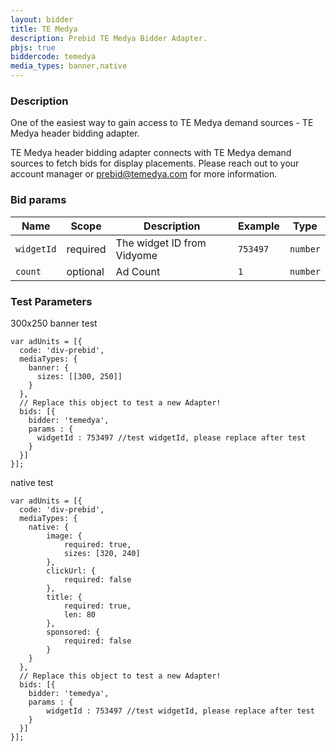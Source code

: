 ```yaml
---
layout: bidder
title: TE Medya
description: Prebid TE Medya Bidder Adapter.
pbjs: true
biddercode: temedya
media_types: banner,native
---
```


### Description

One of the easiest way to gain access to TE Medya demand sources  - TE Medya header bidding adapter.

TE Medya header bidding adapter connects with TE Medya demand sources to fetch bids for display placements. Please reach out to your account manager or <prebid@temedya.com> for more information.

### Bid params

| Name         | Scope    | Description                        | Example    | Type     |
|--------------|----------|------------------------------------|------------|----------|
| `widgetId`  | required | The widget ID from Vidyome           | `753497`    | `number` |
| `count`| optional | Ad Count         | `1` | `number` |

### Test Parameters

300x250 banner test
```
var adUnits = [{
  code: 'div-prebid',
  mediaTypes: {
    banner: {
      sizes: [[300, 250]]
    }
  },
  // Replace this object to test a new Adapter!
  bids: [{
    bidder: 'temedya',
    params : {
      widgetId : 753497 //test widgetId, please replace after test
    }
  }]
}];
```

native test
```
var adUnits = [{
  code: 'div-prebid',
  mediaTypes: {
    native: {
        image: {
            required: true,
            sizes: [320, 240]
        },
        clickUrl: {
            required: false
        },
        title: {
            required: true,
            len: 80
        },
        sponsored: {
            required: false
        }
    }
  },
  // Replace this object to test a new Adapter!
  bids: [{
    bidder: 'temedya',
    params : {
        widgetId : 753497 //test widgetId, please replace after test
    }
  }]
}];
```
